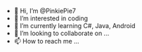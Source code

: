 - 👋 Hi, I’m @PinkiePie7
- 👀 I’m interested in coding
- 🌱 I’m currently learning C#, Java, Android
- 💞️ I’m looking to collaborate on ...
- 📫 How to reach me ...

<!---
PinkiePie7/PinkiePie7 is a ✨ special ✨ repository because its `README.md` (this file) appears on your GitHub profile.
You can click the Preview link to take a look at your changes.
--->
